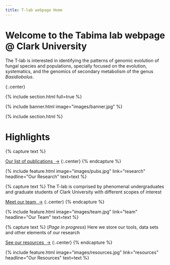 ```yaml
---
title: T-lab webpage Home
---
```


# Welcome to the Tabima lab webpage @ Clark University

The T-lab is interested in identifying the patterns of genomic evolution of fungal species and populations, specially focused on the evolution, systematics, and the genomics of secondary metabolism of the genus *Basidiobolus*.

{:.center}

{% include section.html full=true %}

{% include banner.html image="images/banner.jpg" %}

{% include section.html %}

# Highlights

{% capture text %}

[Our list of publications &nbsp;→](research)
{:.center}
{% endcapture %}

{%
  include feature.html
  image="images/pubs.jpg"
  link="research"
  headline="Our Research"
  text=text
%}

{% capture text %}
The T-lab is comprised by phenomenal undergraduates and graduate students of Clark University with different scopes of interest

[Meet our team &nbsp;→](team)
{:.center}
{% endcapture %}

{%
  include feature.html
  image="images/team.jpg"
  link="team"
  headline="Our Team"
  text=text
%}

{% capture text %}
(*Page in progress*) Here we store our tools, data sets and other elements of our research

[See our resources &nbsp;→](resources)
{:.center}
{% endcapture %}

{%
  include feature.html
  image="images/resources.jpg"
  link="resources"
  headline="Our Resources"
  text=text
%}